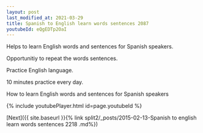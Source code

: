 ```yaml
---
layout: post
last_modified_at: 2021-03-29
title: Spanish to English learn words sentences 2087 
youtubeId: eQgEDTp2OaI
---
```

 
 
Helps to learn English words and sentences for Spanish speakers.

Opportunitiy to repeat the words sentences. 

Practice English language. 
 
10 minutes practice every day. 
 
How to learn English words and sentences for Spanish speakers 
 
{% include youtubePlayer.html id=page.youtubeId %}
 
 
[Next]({{ site.baseurl }}{% link  split2/_posts/2015-02-13-Spanish to english learn words sentences 2218 .md%})
 
